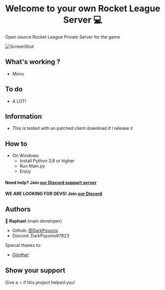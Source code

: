 <h1 align="center">Welcome to your own Rocket League Server 💻</h1>

Open source Rocket League Private Server for the game


![ScreenShot](https://wallpaperaccess.com/full/2403409.jpg) 


## What's working ?
- Menu

## To do

- A LOT!




## Information
- This is tested with an patched client download if I release it
	

## How to
- On Windows:
    - Install Python 3.8 or higher
    - Run Main.py
    - Enjoy







#### Need help? Join [our Discord support server](https://discord.gg/cThC4GUSB7)
#### WE ARE LOOKING FOR DEVS! Join [our Discord](https://discord.gg/cThC4GUSB7)




## Authors

👤 **Raphael** (main developer)

* Github: [@DarkPsyonix](https://github.com/radicalraphael)
* Discord: DarkPsyonix#7823

Special thanks to:
- [Günther](https://www.youtube.com/watch?v=dQw4w9WgXcQ)

## Show your support

Give a ⭐️ if this project helped you!
